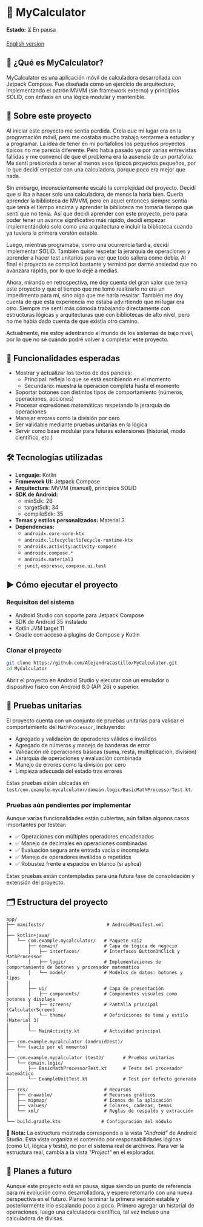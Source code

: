 # 🧮 MyCalculator

**Estado:** ⏳ En pausa

[English version](README.md)

## 🧩 ¿Qué es MyCalculator?

MyCalculator es una aplicación móvil de calculadora desarrollada con Jetpack Compose. Fue diseñada como un ejercicio de arquitectura, implementando el patrón MVVM (sin framework externo) y principios SOLID, con énfasis en una lógica modular y mantenible.

## 🧠 Sobre este proyecto

Al iniciar este proyecto me sentía perdida. Creía que mi lugar era en la programación móvil, pero me costaba mucho trabajo sentarme a estudiar y a programar. La idea de tener en mi portafolios los pequeños proyectos típicos no me parecía diferente. Pero había pasado ya por varias entrevistas fallidas y me convencí de que el problema era la ausencia de un portafolio. Me sentí presionada a tener al menos esos típicos proyectos pequeños, por lo que decidí empezar con una calculadora, porque poco era mejor que nada.

Sin embargo, inconscientemente escalé la complejidad del proyecto. Decidí que si iba a hacer solo una calculadora, de menos la haría bien. Quería aprender la biblioteca de MVVM, pero en aquel entonces siempre sentía que tenía el tiempo encima y aprender la biblioteca me tomaría tiempo que sentí que no tenía. Así que decidí aprender con este proyecto, pero para poder tener un avance significativo más rápido, decidí empezar implementándolo solo como una arquitectura e incluir la biblioteca cuando ya tuviera la primera versión estable.

Luego, mientras programaba, como una ocurrencia tardía, decidí implementar SOLID. También quise respetar la jerarquía de operaciones y aprender a hacer test unitarios para ver que todo saliera como debía. Al final el proyecto se complicó bastante y terminó por darme ansiedad que no avanzara rápido, por lo que lo dejé a medias.

Ahora, mirando en retrospectiva, me doy cuenta del gran valor que tenía este proyecto y que el tiempo que me tomó realizarlo no era un impedimento para mí, sino algo que me haría resaltar. También me doy cuenta de que esta experiencia me estaba advirtiendo que mi lugar era otro. Siempre me sentí más cómoda trabajando directamente con estructuras lógicas y arquitecturas que con bibliotecas de alto nivel, pero no me había dado cuenta de que existía otro camino.

Actualmente, me estoy adentrando al mundo de los sistemas de bajo nivel, por lo que no sé cuándo podré volver a completar este proyecto.

## 🧮 Funcionalidades esperadas

- Mostrar y actualizar los textos de dos paneles:
    - Principal: refleja lo que se está escribiendo en el momento
    - Secundario: muestra la operación completa hasta el momento
- Soportar botones con distintos tipos de comportamiento (números, operaciones, acciones)
- Procesar expresiones matemáticas respetando la jerarquía de operaciones
- Manejar errores como la división por cero
- Ser validable mediante pruebas unitarias en la lógica
- Servir como base modular para futuras extensiones (historial, modo científico, etc.)

## 🛠️ Tecnologías utilizadas

- **Lenguaje:** Kotlin
- **Framework UI:** Jetpack Compose
- **Arquitectura:** MVVM (manual), principios SOLID
- **SDK de Android:**
    - minSdk: 26
    - targetSdk: 34
    - compileSdk: 35
- **Temas y estilos personalizados:** Material 3
- **Dependencias:**
    - `androidx.core:core-ktx`
    - `androidx.lifecycle:lifecycle-runtime-ktx`
    - `androidx.activity:activity-compose`
    - `androidx.compose.*`
    - `androidx.material3`
    - `junit`, `espresso`, `compose.ui.test`

## ▶️ Cómo ejecutar el proyecto

### Requisitos del sistema

- Android Studio con soporte para Jetpack Compose
- SDK de Android 35 instalado
- Kotlin JVM target 11
- Gradle con acceso a plugins de Compose y Kotlin
### Clonar el proyecto

```bash
git clone https://github.com/AlejandraCastillo/MyCalculator.git
cd MyCalculator
```

Abrir el proyecto en Android Studio y ejecutar con un emulador o dispositivo físico con Android 8.0 (API 26) o superior.

## 🧪 Pruebas unitarias

El proyecto cuenta con un conjunto de pruebas unitarias para validar el comportamiento del `MathProcessor`, incluyendo:

- Agregado y validación de operadores válidos e inválidos
- Agregado de números y manejo de banderas de error
- Validación de operaciones básicas (suma, resta, multiplicación, división)
- Jerarquía de operaciones y evaluación combinada
- Manejo de errores como la división por cero
- Limpieza adecuada del estado tras errores

Estas pruebas están ubicadas en `test/com.example.mycalculator/domain.logic/BasicMathProcessorTest.kt`.

### Pruebas aún pendientes por implementar

Aunque varias funcionalidades están cubiertas, aún faltan algunos casos importantes por testear:

- ✅ Operaciones con múltiples operadores encadenados
- ✅ Manejo de decimales en operaciones combinadas
- ✅ Evaluación segura ante entrada vacía o incompleta
- ✅ Manejo de operadores inválidos o repetidos
- ✅ Robustez frente a espacios en blanco (si aplica)

Estas pruebas están contempladas para una futura fase de consolidación y extensión del proyecto.

## 🗂️ Estructura del proyecto

```
app/
├── manifests/                       # AndroidManifest.xml
│
├── kotlin+java/
│   └── com.example.mycalculator/   # Paquete raíz
│       ├── domain/                 # Capa de lógica de negocio
│       │   ├── interfaces/         # Interfaces ButtonOnClick y MathProcessor
│       │   ├── logic/              # Implementaciones de comportamiento de botones y procesador matemático
│       │   └── model/              # Modelos de datos: botones y tipos
│       │
│       ├── ui/                     # Capa de presentación
│       │   ├── components/         # Componentes visuales como botones y displays
│       │   ├── screens/            # Pantalla principal (CalculatorScreen)
│       │   └── theme/              # Definiciones de tema y estilo (Material 3)
│       │
│       └── MainActivity.kt         # Actividad principal
│
├── com.example.mycalculator (androidTest)/
│   └── (vacío por el momento)
│
├── com.example.mycalculator (test)/       # Pruebas unitarias
│   └── domain.logic/
│       ├── BasicMathProcessorTest.kt      # Tests del procesador matemático
│       └── ExampleUnitTest.kt             # Test por defecto generado
│
├── res/                            # Recursos
│   ├── drawable/                   # Recursos gráficos
│   ├── mipmap/                     # Íconos de la aplicación
│   ├── values/                     # Colores, cadenas, temas
│   └── xml/                        # Reglas de respaldo y extracción
│
└── build.gradle.kts               # Configuración del módulo
```

📝 **Nota:** La estructura mostrada corresponde a la vista _"Android"_ de Android Studio. Esta vista organiza el contenido por responsabilidades lógicas (como UI, lógica y tests), no por el sistema real de archivos. Para ver la estructura real, cambia a la vista _"Project"_ en el explorador.

## 🚀 Planes a futuro

Aunque este proyecto está en pausa, sigue siendo un punto de referencia para mi evolución como desarrolladora, y espero retomarlo con una nueva perspectiva en el futuro. Planeo terminar la primera versión estable y posteriormente irlo escalando poco a poco. Primero agregar un historial de operaciones, luego una calculadora científica, tal vez incluso una calculadora de divisas.